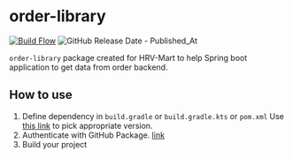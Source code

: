 # order-library
[![Build Flow](https://github.com/HRV-Mart/order-library/actions/workflows/build.yml/badge.svg)](https://github.com/HRV-Mart/order-library/actions/workflows/build.yml)
![GitHub Release Date - Published_At](https://img.shields.io/github/release-date/HRV-Mart/order-library)

`order-library` package created for HRV-Mart to help Spring boot application to get data from order backend.
## How to use
1) Define dependency in `build.gradle` or `build.gradle.kts` or `pom.xml`
   Use [this link](https://github.com/orgs/HRV-Mart/packages?repo_name=order-library) to pick appropriate version.
2) Authenticate with GitHub Package. [link](https://docs.github.com/en/packages/working-with-a-github-packages-registry/working-with-the-gradle-registry#authenticating-with-a-personal-access-token)
3) Build your project
